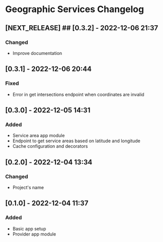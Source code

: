 # Geographic Services Changelog

## [NEXT_RELEASE] ## [0.3.2] - 2022-12-06 21:37

### Changed

   - Improve documentation

## [0.3.1] - 2022-12-06 20:44

### Fixed

   - Error in get intersections endpoint when coordinates are invalid

## [0.3.0] - 2022-12-05 14:31

### Added

   - Service area app module
   - Endpoint to get service areas based on latitude and longitude
   - Cache configuration and decorators

## [0.2.0] - 2022-12-04 13:34

### Changed

   - Project's name

## [0.1.0] - 2022-12-04 11:37

### Added

   - Basic app setup
   - Provider app module
